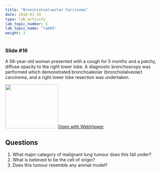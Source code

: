 ```yaml
---
title: "Bronchioloalveolar Carcinoma"
date: 2018-01-29
type: lab_activity
lab_topic_number: 5
lab_topic_name: "lab05"
weight: 3
---
```

<div class="entrybody">
<h3>Slide #16</h3>

<p>A 58-year-old woman presented with a cough for 5 months and a patchy, diffuse opacity to the right lower lobe. A diagnostic bronchoscopy was performed which demonstrated bronchoaleolar (bronchiolalveolar) carcinoma, and a right lower lobe resection was undertaken.<br clear="all"></p>

<div class="thumbnail"><a href="http://virtualslides.cumc.columbia.edu/Lung%20Path%2003.svs/view.apml?" target="_blank"><img alt="" src="/assets/images/slide_lungpath03.jpg" width="170" height="141" class="mt-image-left"></a><a href="http://virtualslides.cumc.columbia.edu/Lung%20Path%2003.svs/view.apml?" target="_blank">Open with WebViewer</a></div>

<h2>Questions</h2>


<ol>
<li>What major category of malignant lung tumour does this fall under?</li>
<li>What is believed to be the cell of origin?</li>
<li>Does this tumour resemble any animal model?</li>
</ol>


						
</div>
